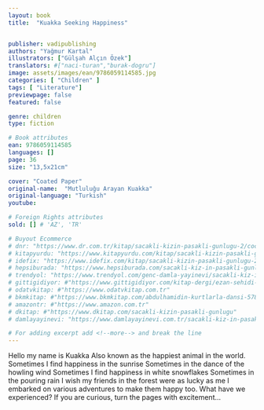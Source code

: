 ```yaml
---
layout: book
title:  "Kuakka Seeking Happiness"


publisher: vadipublishing
authors: "Yağmur Kartal"
illustrators: ["Gülşah Alçın Özek"]
translators: #["naci-turan","burak-dogru"]
image: assets/images/ean/9786059114585.jpg
categories: [ "Children" ]
tags: [ "Literature"]
previewpage: false
featured: false

genre: children
type: fiction

# Book attributes
ean: 9786059114585
languages: []
page: 36
size: "13,5x21cm"

cover: "Coated Paper"
original-name:  "Mutluluğu Arayan Kuakka"
original-language: "Turkish"
youtube:

# Foreign Rights attributes
sold: [] # 'AZ', 'TR'

# Buyout Ecommerce
# dnr: "https://www.dr.com.tr/kitap/sacakli-kizin-pasakli-gunlugu-2/cocuk-ve-genclik/genclik-10-yas/roman-oyku/urunno=0001893059001"
# kitapyurdu: "https://www.kitapyurdu.com/kitap/sacakli-kizin-pasakli-gunlugu-2-/560122.html&filter_name=Sa%C3%A7akl%C4%B1+K%C4%B1z%27%C4%B1n+Pasakl%C4%B1+G%C3%BCnl%C3%BC%C4%9F%C3%BC+2"
# idefix: "https://www.idefix.com/kitap/sacakli-kizin-pasakli-gunlugu-2/cocuk-ve-genclik/genclik-10-yas/roman-oyku/urunno=0001893059001"
# hepsiburada: "https://www.hepsiburada.com/sacakli-kiz-in-pasakli-gunlugu-2-damla-yayinevi-p-HBV000012ER86"
# trendyol: "https://www.trendyol.com/genc-damla-yayinevi/sacakli-kiz-in-pasakli-gunlugu-2-p-54825777"
# gittigidiyor: #"https://www.gittigidiyor.com/kitap-dergi/ezan-sehidi-adnan-menderes_pdp_732728793"
# odatvkitap: #"https://www.odatvkitap.com.tr"
# bkmkitap: #"https://www.bkmkitap.com/abdulhamidin-kurtlarla-dansi-578226"
# amazontr: #"https://www.amazon.com.tr"
# dkitap: #"https://www.dkitap.com/sacakli-kizin-pasakli-gunlugu"
# damlayayinevi: "https://www.damlayayinevi.com.tr/sacakli-kiz-in-pasakli-gunlugu-2-bu-iste-bi-terslik-var"

# For adding excerpt add <!--more--> and break the line
---
```

Hello my name is Kuakka
Also known as the happiest animal in the world.
Sometimes I find happiness in the sunrise
Sometimes in the dance of the howling wind
Sometimes I find happiness in white snowflakes
Sometimes in the pouring rain
I wish my friends in the forest were as lucky as me
I embarked on various adventures to make them happy too.
What have we experienced?
If you are curious, turn the pages with excitement...
<!--more--> 

